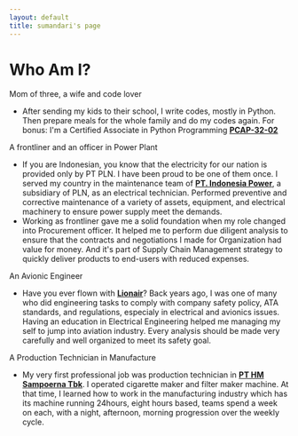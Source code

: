 ```yaml
---
layout: default
title: sumandari's page
---
```

# Who Am I?
<div class="about">
    <p>Mom of three, a wife and code lover</p>
    <div class="fade-in">
        <ul>
            <li>
                After sending my kids to their school, I write codes, mostly in Python. Then prepare meals for the whole family and do my codes again. For bonus: I'm a Certified Associate in Python Programming <a href="https://www.youracclaim.com/badges/28176065-28d3-45a1-a660-80cc6e5eac24"><strong>PCAP-32-02</strong></a>
            </li>
        </ul>
    </div>
    <p>A frontliner and an officer in Power Plant</p>
    <div class="fade-in">
        <ul>
            <li>
                If you are Indonesian, you know that the electricity for our nation is provided only by PT PLN. I have been proud to be one of them once. I served my country in the maintenance team of <a href="https://www.indonesiapower.co.id"><strong>PT. Indonesia Power</strong></a>, a subsidiary of PLN, as an electrical technician. Performed preventive and corrective maintenance of a variety of assets, equipment, and electrical machinery to ensure power supply meet the demands.
            </li>
            <li>
                Working as frontliner gave me a solid foundation when my role changed into Procurement officer. It helped me to perform due diligent analysis to ensure that the contracts and negotiations I made for Organization had value for money. And it's part of Supply Chain Management strategy to quickly deliver products to end-users with reduced expenses.
            </li>
        </ul>
    </div>
    <p>An Avionic Engineer</p>
    <div class="fade-in">
        <ul>
            <li>
                Have you ever flown with <a href="http://www.lionair.co.id"><strong>Lionair</strong></a>? Back years ago, I was one of many who did engineering tasks to comply with company safety policy, ATA standards, and regulations, especialy in electrical and avionics issues. Having an education in Electrical Engineering helped me managing my self to jump into aviation industry. Every analysis should be made very carefully and well organized to meet its safety goal.
            </li>
        </ul>
    </div>
    <p>A Production Technician in Manufacture</p>
    <div class="fade-in">
        <ul>
            <li>
                My very first professional job was production technician in <a href="https://www.sampoerna.com/sampoerna/en/overview"><strong>PT HM Sampoerna Tbk</strong></a>. I operated cigarette maker and filter maker machine. At that time, I learned how to work in the manufacturing industry which has its machine running 24hours, eight hours based, teams spend a week on each, with a night, afternoon, morning progression over the weekly cycle.
            </li>
        </ul>
    </div>





</div>